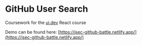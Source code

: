# GitHub User Search

Coursework for the [ui.dev](https://ui.dev) React course

Demo can be found here: [https://jsec-github-battle.netlify.app/](https://jsec-github-battle.netlify.app/)
